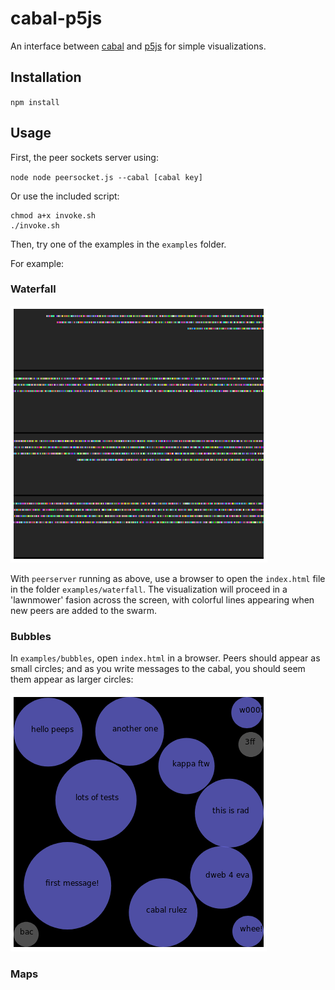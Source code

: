 # cabal-p5js

An interface between [cabal]() and [p5js]() for simple visualizations.

## Installation

`npm install`

## Usage

First, the peer sockets server using:

`node node peersocket.js --cabal [cabal key]`

Or use the included script:

```
chmod a+x invoke.sh
./invoke.sh
```

Then, try one of the examples in the `examples` folder.

For example:


### Waterfall

<img src="./examples/waterfall/waterfall.png">

With `peerserver` running as above, use a browser to open the `index.html` file in the folder `examples/waterfall`.  The visualization will proceed in a 'lawnmower' fasion across the screen, with colorful lines appearing when new peers are added to the swarm.

### Bubbles


In `examples/bubbles`, open `index.html` in a browser.  Peers should appear as small circles; and as you write messages to the cabal, you should seem them appear as larger circles:

<img src="./examples/bubbles/bubbles.png">

### Maps



